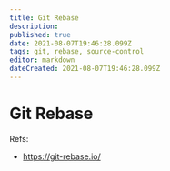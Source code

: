 ```yaml
---
title: Git Rebase
description: 
published: true
date: 2021-08-07T19:46:28.099Z
tags: git, rebase, source-control
editor: markdown
dateCreated: 2021-08-07T19:46:28.099Z
---
```


# Git Rebase

Refs:
- https://git-rebase.io/
